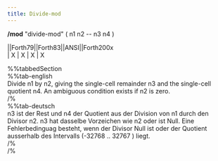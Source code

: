 ```yaml
---
title: Divide-mod
---
```

__/mod__ "divide-mod" ( n1 n2 -- n3 n4 )  
  
  
  
||Forth79||Forth83||ANSI||Forth200x  
|   X     |   X    |  X  |    X  
  
  
  
%%tabbedSection  
%%tab-english  
Divide n1 by n2, giving the single-cell remainder n3 and the single-cell quotient n4. An ambiguous condition exists if n2 is zero.  
/%  
%%tab-deutsch  
n3 ist der Rest und n4 der Quotient aus der Division von n1 durch den Divisor n2. n3 hat dasselbe Vorzeichen wie n2 oder ist Null. Eine Fehlerbedinguag besteht, wenn der Divisor Null ist oder der Quotient ausserhalb des Intervalls (-32768 .. 32767 ) liegt.  
/%  
/%  
  
